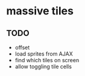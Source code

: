 # massive tiles


## TODO

* offset
* load sprites from AJAX
* find which tiles on screen
* allow toggling tile cells
